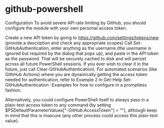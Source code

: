 # github-powershell

Configuration
To avoid severe API rate limiting by GitHub, you should configure the module with your own personal access token.

Create a new API token by going to https://github.com/settings/tokens/new (provide a description and check any appropriate scopes)
Call Set-GitHubAuthentication, enter anything as the username (the username is ignored but required by the dialog that pops up), and paste in the API token as the password. That will be securely cached to disk and will persist across all future PowerShell sessions. If you ever wish to clear it in the future, just call Clear-GitHubAuthentication).
For automated scenarios (like GithHub Actions) where you are dynamically getting the access token needed for authentication, refer to Example 2 in Get-Help Set-GitHubAuthentication -Examples for how to configure in a promptless fashion.

Alternatively, you could configure PowerShell itself to always pass in a plain-text access token to any command (by setting $PSDefaultParameterValues["*-GitHub*:AccessToken"] = "<access token>"), although keep in mind that this is insecure (any other process could access this plain-text value).
